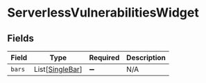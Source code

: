 # ServerlessVulnerabilitiesWidget


## Fields

| Field                                               | Type                                                | Required                                            | Description                                         |
| --------------------------------------------------- | --------------------------------------------------- | --------------------------------------------------- | --------------------------------------------------- |
| `bars`                                              | List[[SingleBar](../../models/shared/singlebar.md)] | :heavy_minus_sign:                                  | N/A                                                 |